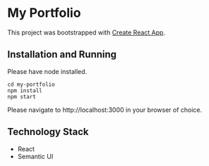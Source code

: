 # My Portfolio

This project was bootstrapped with [Create React App](https://github.com/facebookincubator/create-react-app).

## Installation and Running

Please have node installed.

```shell
cd my-portfolio
npm install
npm start
```

Please navigate to http://localhost:3000 in your browser of choice.

## Technology Stack 
- React
- Semantic UI